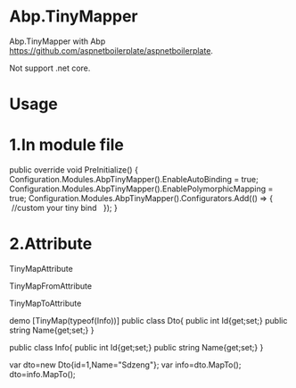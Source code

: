 # Abp.TinyMapper
Abp.TinyMapper with Abp https://github.com/aspnetboilerplate/aspnetboilerplate. 

Not support .net core.

# Usage
# 1.In module file

public override void PreInitialize()
{
    Configuration.Modules.AbpTinyMapper().EnableAutoBinding = true;
    Configuration.Modules.AbpTinyMapper().EnablePolymorphicMapping = true;
    Configuration.Modules.AbpTinyMapper().Configurators.Add(() =>
    { 
    //custom your tiny bind
    });
}

# 2.Attribute

TinyMapAttribute

TinyMapFromAttribute

TinyMapToAttribute

demo
[TinyMap(typeof(Info))]
public class Dto{
  public int Id{get;set;}
  public string Name{get;set;}
}

public class Info{
  public int Id{get;set;}
  public string Name{get;set;}
}

var dto=new Dto{id=1,Name="Sdzeng"};
var info=dto.MapTo<Info>();
dto=info.MapTo<Dto>();

